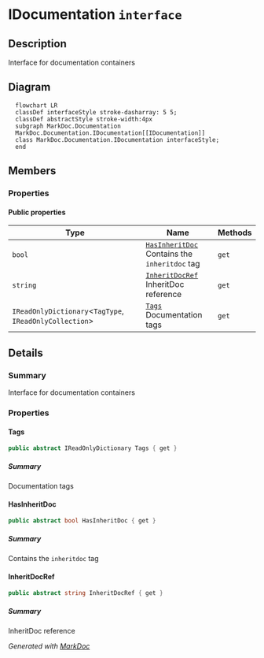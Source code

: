 # IDocumentation `interface`

## Description
Interface for documentation containers

## Diagram
```mermaid
  flowchart LR
  classDef interfaceStyle stroke-dasharray: 5 5;
  classDef abstractStyle stroke-width:4px
  subgraph MarkDoc.Documentation
  MarkDoc.Documentation.IDocumentation[[IDocumentation]]
  class MarkDoc.Documentation.IDocumentation interfaceStyle;
  end
```

## Members
### Properties
#### Public  properties
| Type | Name | Methods |
| --- | --- | --- |
| `bool` | [`HasInheritDoc`](markdocdocumentation-IDocumentation#hasinheritdoc)<br>Contains the `inheritdoc` tag | `get` |
| `string` | [`InheritDocRef`](markdocdocumentation-IDocumentation#inheritdocref)<br>InheritDoc reference | `get` |
| `IReadOnlyDictionary`&lt;`TagType`, `IReadOnlyCollection`&gt; | [`Tags`](markdocdocumentation-IDocumentation#tags)<br>Documentation tags | `get` |

## Details
### Summary
Interface for documentation containers

### Properties
#### Tags
```csharp
public abstract IReadOnlyDictionary Tags { get }
```
##### Summary
Documentation tags

#### HasInheritDoc
```csharp
public abstract bool HasInheritDoc { get }
```
##### Summary
Contains the `inheritdoc` tag

#### InheritDocRef
```csharp
public abstract string InheritDocRef { get }
```
##### Summary
InheritDoc reference

*Generated with* [*MarkDoc*](https://github.com/hailstorm75/MarkDoc.Core)
